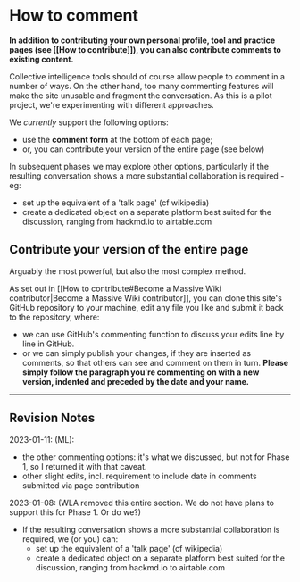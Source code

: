# How to comment

**In addition to contributing your own personal profile, tool and practice pages (see [[How to contribute]]), you can also contribute comments to existing content.**

Collective intelligence tools should of course allow people to comment in a number of ways. On the other hand,  too many commenting features will make the site unusable and fragment the conversation. As this is a pilot project, we're experimenting with different approaches. 

We *currently* support the following options:

* use the **comment form** at the bottom of each page;  
* or, you can contribute your version of the entire page (see below)  

In subsequent phases we may explore other options, particularly if the resulting conversation shows a more substantial collaboration is required - eg:

* set up the equivalent of a 'talk page' (cf wikipedia)  
* create a dedicated object on a separate platform best suited for the discussion, ranging from hackmd.io to airtable.com

## Contribute your version of the entire page

Arguably the most powerful, but also the most complex method. 

As set out in [[How to contribute#Become a Massive Wiki contributor|Become a Massive Wiki contributor]], you can clone this site's GitHub repository to your machine, edit any file you like and submit it back to the repository, where:

* we can use GitHub's commenting function to discuss your edits line by line in GitHub.
* or we can simply publish your changes, if they are inserted as comments, so that others can see and comment on them in turn. **Please simply follow the paragraph you're commenting on with a new version, indented and preceded by the date and your name.**

-----------
## Revision Notes

2023-01-11: (ML): 

* the other commenting options: it's what we discussed, but not for Phase 1, so I returned it with that caveat.
* other slight edits, incl. requirement to include date in comments submitted via page contribution

2023-01-08: (WLA removed this entire section. We do not have plans to support this for Phase 1. Or do we?)

* If the resulting conversation shows a more substantial collaboration is required, we  (or you) can:
	* set up the equivalent of a 'talk page' (cf wikipedia)  
	* create a dedicated object on a separate platform best suited for the discussion, ranging from hackmd.io to airtable.com
